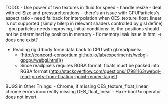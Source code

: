 TODO:
	- Use power of two textures in fluid for speed
	- handle resize
	- deal with cellSize and pressureIterations
	- there's an issue with GPUParticles's aspect ratio
	- need fallback for interpolation when OES_texture_float_linear is not supported (simply bilerp in relevant shaders controlled by glsl define)
	- gpu particles needs improving, initial conditions: ie, the positions should not be determined by position in memory
	- fix memory leak issue in html -> does one exist?

- Reading rigid body force data back to CPU with gl.readpixels:
	- [http://concord-consortium.github.io/lab/experiments/webgl-gpgpu/webgl.html]()
	- Since readpixels requires RGBA format, floats must be packed into RGBA format (http://stackoverflow.com/questions/17981163/webgl-read-pixels-from-floating-point-render-target)

BUGS in Other Things:
	- Chrome, if missing OES_texture_float_linear, chrome errors incorrectly missing OES_float_linear
	- Haxe bool != operator does not invert